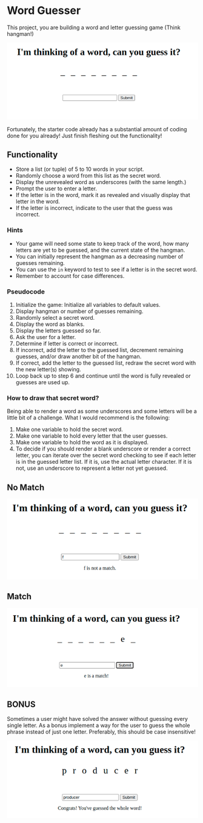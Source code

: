 # Word Guesser

This project, you are building a word and letter guessing game (Think hangman!)

![screenshot initial](assets/initial.png)

Fortunately, the starter code already has a substantial amount of coding done for you already! Just finish fleshing out the functionality!

## Functionality

* Store a list (or tuple) of 5 to 10 words in your script.
* Randomly choose a word from this list as the secret word.
* Display the unrevealed word as underscores (with the same length.)
* Prompt the user to enter a letter.
* If the letter is in the word, mark it as revealed and visually display that letter in the word.
* If the letter is incorrect, indicate to the user that the guess was incorrect.

### Hints

* Your game will need some state to keep track of the word, how many letters are yet to be guessed, and the current state of the hangman.
* You can initially represent the hangman as a decreasing number of guesses remaining.
* You can use the `in` keyword to test to see if a letter is in the secret word.
* Remember to account for case differences.

### Pseudocode

1. Initialize the game: Initialize all variables to default values.
2. Display hangman or number of guesses remaining.
3. Randomly select a secret word.
4. Display the word as blanks.
5. Display the letters guessed so far.
6. Ask the user for a letter.
7. Determine if letter is correct or incorrect.
8. If incorrect, add the letter to the guessed list, decrement remaining guesses, and/or draw another bit of the hangman.
9. If correct, add the letter to the guessed list, redraw the secret word with the new letter(s) showing.
10. Loop back up to step 6 and continue until the word is fully revealed or guesses are used up.

### How to draw that secret word?

Being able to render a word as some underscores and some letters will be a little bit of a challenge. What I would recommend is the following:

1. Make one variable to hold the secret word.
2. Make one variable to hold every letter that the user guesses.
3. Make one variable to hold the word as it is displayed.
4. To decide if you should render a blank underscore or render a correct letter, you can iterate over the secret word checking to see if each letter is in the guessed letter list. If it is, use the actual letter character. If it is not, use an underscore to represent a letter not yet guessed.

## No Match
![screenshot no match](assets/no-match.png)
## Match
![screenshot match](assets/match.png)
## BONUS

Sometimes a user might have solved the answer without guessing every single letter. As a bonus implement a way for the user to guess the whole phrase instead of just one letter. Preferably, this should be case insensitive!


![screenshot finished](assets/finish.png)